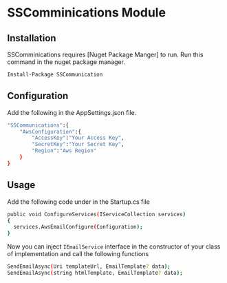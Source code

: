 # SSComminications Module

## Installation

SSComminications requires [Nuget Package Manger]  to run.
Run this command in the nuget package manager.

```sh
Install-Package SSCommunication
```
## Configuration
Add the following in the AppSettings.json file.

```sh
"SSCommunications":{
    "AwsConfiguration":{
        "AccessKey":"Your Access Key",
        "SecretKey":"Your Secret Key",
        "Region":"Aws Region"
    }
}
```
## Usage

Add the following code under in the Startup.cs file
```sh
public void ConfigureServices(IServiceCollection services)
{
  services.AwsEmailConfigure(Configuration);
}
```
Now you can inject `IEmailService` interface in the constructor of your class of implementation and call the following functions 

```sh
SendEmailAsync(Uri templateUrl, EmailTemplate? data);
SendEmailAsync(string htmlTemplate, EmailTemplate? data);
```

